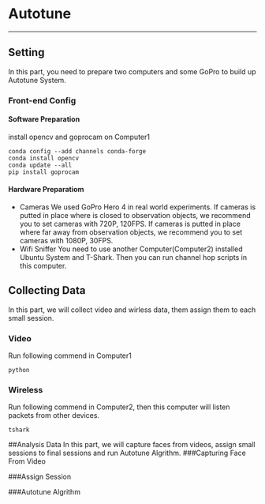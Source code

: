 
# Autotune

-----
## Setting
In this part, you need to prepare two computers and some GoPro to build up Autotune System.
### Front-end Config

#### Software Preparation
install opencv and goprocam on Computer1

```
conda config --add channels conda-forge
conda install opencv
conda update --all
pip install goprocam 
```

#### Hardware Preparatiom
* Cameras
    We used GoPro Hero 4 in real world experiments. If cameras is putted in place where is closed to observation objects, we recommend you to set cameras with 720P, 120FPS.  If cameras is putted in place where far away from observation objects, we recommend you to set cameras with 1080P, 30FPS.
* Wifi Sniffer
  You need to use another Computer(Computer2) installed Ubuntu System and T-Shark. Then you can run channel hop scripts in this computer.

## Collecting Data
In this part, we will collect video and wirless data, them assign them to each small session.
### Video
Run following commend in Computer1
```
python
```
### Wireless
Run following commend in Computer2, then this computer will listen packets from other devices.
```
tshark
```

##Analysis Data
In this part, we will capture faces from videos, assign small sessions to final sessions and run Autotune Algrithm.
###Capturing Face From Video

###Assign Session

###Autotune Algrithm
<!-- ## Raspberry Pi 3 (RP3) Config

https://stackoverflow.com/questions/39371772/how-to-install-anaconda-on-raspberry-pi-3-model-b

```
sudo chown -R ubuntu /home/ubuntu/anaconda3 
sudo chmod -R +x /home/ubuntu/anaconda3
```

Back up the native py27
```
mv /usr/bin/python2.7 /usr/bin/python2.7_back
```

Install opencv on RP3
```
cmake -D CMAKE_BUILD_TYPE=RELEASE \
    -D CMAKE_INSTALL_PREFIX=/usr/local \
    -D INSTALL_PYTHON_EXAMPLES=ON \
    -D OPENCV_EXTRA_MODULES_PATH=~/opencv_contrib-3.1.0/modules \
    -D BUILD_EXAMPLES=ON \
    -DENABLE_PRECOMPILED_HEADERS=OFF ..


mv cv2.cpython-35m-arm-linux-gnueabihf.so

cd /usr/local/lib/python3.4/site-packages/

sudo mv cv2.cpython-34m.so cv2.so

cd ~/.virtualenvs/cv/lib/python3.4/site-packages/

ln -s /usr/local/lib/python3.4/site-packages/cv2.so cv2.so
``` -->




